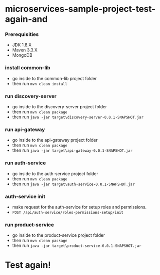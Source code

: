 # microservices-sample-project-test-again-and

### Prerequisities
  * JDK 1.8.X
  * Maven 3.3.X
  * MongoDB

### install common-lib
  * go inside to the common-lib project folder
  * then run ``` mvn clean install ```
  
### run discovery-server
  * go inside to the discovery-server project folder
  * then run ``` mvn clean package ```
  * then run ``` java -jar target\discovery-server-0.0.1-SNAPSHOT.jar ```
  
### run api-gateway
  * go inside to the api-gateway project folder
  * then run ``` mvn clean package ```
  * then run ``` java -jar target\api-gateway-0.0.1-SNAPSHOT.jar ```
  
### run auth-service
  * go inside to the auth-service project folder
  * then run ``` mvn clean package ```
  * then run ``` java -jar target\auth-service-0.0.1-SNAPSHOT.jar ```
  
### auth-service init
  * make request for the auth-service for setup roles and permissions.
  * ``` POST /api/auth-service/roles-permissions-setup/init ```
  
### run product-service
  * go inside to the product-service project folder
  * then run ``` mvn clean package ```
  * then run ``` java -jar target\product-service-0.0.1-SNAPSHOT.jar ```



# Test again!

  
 

  

